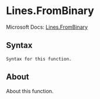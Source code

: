 ---
---

# Lines.FromBinary

Microsoft Docs: [Lines.FromBinary](https://docs.microsoft.com/en-us/powerquery-m/lines-frombinary)

## Syntax

```powerquery-m
Syntax for this function.
```

## About

About this function.

